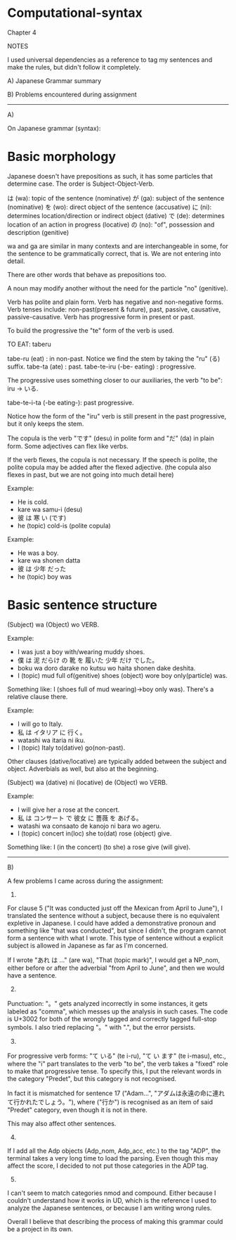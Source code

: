 # Computational-syntax
Chapter 4

NOTES

I used universal dependencies as a reference to tag my sentences and make the rules, but didn't follow it completely.

A) Japanese Grammar summary

B) Problems encountered during assignment

- - - - - -
A)

On Japanese grammar (syntax):

# Basic morphology

Japanese doesn't have prepositions as such, it has some particles that determine case. The order is Subject-Object-Verb.

は (wa): topic of the sentence (nominative)
が (ga): subject of the sentence (nominative)
を (wo): direct object of the sentence (accusative)
に (ni): determines location/direction or indirect object (dative)
で (de): determines location of an action in progress (locative)
の (no): "of", possession and description (genitive)

wa and ga are similar in many contexts and are interchangeable in some, for the sentence to be grammatically correct, that is. We are not entering into detail.

There are other words that behave as prepositions too.

A noun may modify another without the need for the particle "no" (genitive).

Verb has polite and plain form.
Verb has negative and non-negative forms.
Verb tenses include: non-past(present & future), past, passive, causative, passive-causative.
Verb has progressive form in present or past.

To build the progressive the "te" form of the verb is used.

TO EAT: taberu

tabe-ru (eat) : in non-past.		Notice we find the stem by taking the "ru" (る) suffix. 
tabe-ta (ate) : past.
tabe-te-iru (-be- eating) : progressive.

The progressive uses something closer to our auxiliaries, the verb "to be": iru -> いる.

tabe-te-i-ta (-be eating-): past progressive.

Notice how the form of the "iru" verb is still present in the past progressive, but it only keeps the stem.

The copula is the verb "です" (desu) in polite form and "だ" (da) in plain form. 
Some adjectives can flex like verbs.

If the verb flexes, the copula is not necessary. If the speech is polite, the polite copula may be added after the flexed adjective. (the copula also flexes in past, but we are not going into much detail here)

Example:
- He is cold.
- kare	wa	samu-i	(desu)
- 彼		は	寒 い 	(です)
- he		(topic)	cold-is	(polite copula)

Example:
- He was a boy.
- kare	wa	shonen	datta
- 彼		は	少年	だった
- he		(topic)	boy	was


# Basic sentence structure

(Subject) wa (Object) wo VERB.

Example:
- I 	was 	just 	a 	boy 	with/wearing 	muddy	shoes.
- 僕 	は 	泥	 	だらけ 	の 	靴 	を 	履いた	少年	だけ	でした。
- boku wa doro darake no kutsu wo haita shonen dake deshita.	
- I	(topic)	mud	full of(genitive)	shoes	(object) wore boy only(particle) was.

Something like: I (shoes full of mud wearing)->boy only was).
There's a relative clause there.

Example:
- I 	will 	go 	to 	Italy.
- 私	は	イタリア	に	行く。
- watashi wa itaria ni iku.
- I (topic) Italy to(dative) go(non-past).

Other clauses (dative/locative) are typically added between the subject and object.
Adverbials as well, but also at the beginning.

(Subject) wa (dative) ni (locative) de (Object) wo VERB.

Example:
- I 	will	 give	 her	 a	 rose	 at	 the	 concert.
- 私	は	コンサート	で	彼女	に	薔薇	を	あげる。
- watashi wa consaato de kanojo ni bara wo ageru.
- I	(topic)	concert	in(loc)	she	to(dat)	rose	(object)	give.

Something like: I (in the concert) (to she) a rose give (will give).

- - - - - -

B)

A few problems I came across during the assignment:

1) 

For clause 5 ("It was conducted just off the Mexican from April to June"), I translated the sentence without a subject, because there is no equivalent expletive in Japanese. I could have added a demonstrative pronoun and something like "that was conducted", but since I didn't, the program cannot form a sentence with what I wrote. This type of sentence without a explicit subject is allowed in Japanese as far as I'm concerned.

If I wrote "あれ は ..." (are wa), "That (topic mark)", I would get a NP_nom, either before or after the adverbial "from April to June", and then we would have a sentence. 

2) 

Punctuation: "。" gets analyzed incorrectly in some instances, it gets labeled as "comma", which messes up the analysis in such cases. The code is U+3002 for both of the wrongly tagged and correctly tagged full-stop symbols. I also tried replacing "。" with ".", but the error persists.

3)

For progressive verb forms: "て いる" (te i-ru), "て い ます" (te i-masu), etc., where the "i" part translates to the verb "to be", the verb takes a "fixed" role to make that progressive tense. 
To specify this, I put the relevant words in the category "Predet", but this category is not recognised. 

In fact it is mismatched for sentence 17 ("Adam...", "アダムは永遠の命に連れて行かれたでしょう。"), where ("行か") is recognised as an item of said "Predet" category, even though it is not in there.

This may also affect other sentences.


4) 

If I add all the Adp objects (Adp_nom, Adp_acc, etc.) to the tag "ADP", the terminal takes a very long time to load the parsing. Even though this may affect the score, I decided to not put those categories in the ADP tag.

5) 

I can't seem to match categories nmod and compound. Either because I couldn't understand how it works in UD, which is the reference I used to analyze the Japanese sentences, or because I am writing wrong rules.

Overall I believe that describing the process of making this grammar could be a project in its own.
